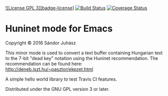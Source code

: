 [![License GPL 3][badge-license]](http://www.gnu.org/licenses/gpl-3.0.txt)
[![Build Status](https://travis-ci.org/sandor-juhasz/huninet-mode.svg?branch=master)](https://travis-ci.org/sandor-juhasz/huninet-mode)
[![Coverage Status](https://coveralls.io/repos/github/sandor-juhasz/huninet-mode/badge.svg?branch=master)](https://coveralls.io/github/sandor-juhasz/huninet-mode?branch=master)

# Huninet mode for Emacs

Copyright © 2016 Sándor Juhász

This minor mode is used to convert a text buffer containing Hungarian
text to the 7-bit "dead key" notation using the Huninet
recommendation. The recommendation can be found here:
http://deneb.iszt.hu/~pasztor/ekezet.html

A simple hello world library to test Travis CI features.

Distributed under the GNU GPL version 3 or later.